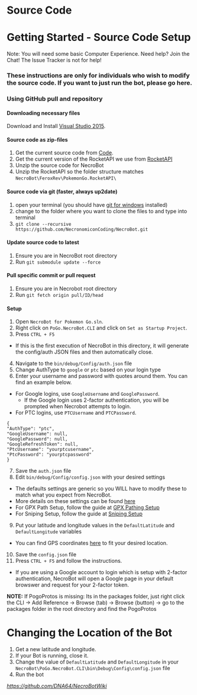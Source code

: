 # Source Code

# Getting Started - Source Code Setup
Note: You will need some basic Computer Experience. Need help? Join the Chat! The Issue Tracker is not for help!

### These instructions are only for individuals who wish to modify the source code. If you want to just run the bot, please go here.

### Using GitHub pull and repository

#### Downloading necessary files

Download and Install [Visual Studio 2015](https://go.microsoft.com/fwlink/?LinkId=691978&clcid=0x409).

#### Source code as zip-files

1.  Get the current source code from [Code](https://github.com/NecronomiconCoding/NecroBot/archive/master.zip).
2.  Get the current version of the RocketAPI we use from [RocketAPI](https://github.com/NecronomiconCoding/NecroBot-Rocket-API/archive/master.zip)
3.  Unzip the source code for NecroBot
4.  Unzip the RocketAPI so the folder structure matches `NecroBot\FeroxRev\PokemonGo.RocketAPI\`

#### Source code via git (faster, always up2date)

1.  open your terminal (you should have [git for windows](https://git-for-windows.github.io/) installed)
2.  change to the folder where you want to clone the files to and type into terminal
3.  `git clone --recursive https://github.com/NecronomiconCoding/NecroBot.git`

#### Update source code to latest

1.  Ensure you are in NecroBot root directory
2.  Run `git submodule update --force`

#### Pull specific commit or pull request

1.  Ensure you are in Necrobot root directory
2.  Run `git fetch origin pull/ID/head`

#### Setup

1.  Open `NecroBot for Pokemon Go.sln`.
2.  Right click on `PoGo.NecroBot.CLI` and click on `Set as Startup Project`.
3.  Press `CTRL + F5`
  * If this is the first execution of NecroBot in this directory, it will generate the config/auth JSON files and then automatically close.
4.  Navigate to the `bin/debug/Config/auth.json` file
5.  Change AuthType to `google` or `ptc` based on your login type
6.  Enter your username and password with quotes around them. You can find an example below.
  * For Google logins, use `GoogleUsername` and `GooglePassword`.
     * If the Google login uses 2-factor authentication, you will be prompted when Necrobot attempts to login.
  * For PTC logins, use `PTCUsername` and `PTCPassword`.
```
{
"AuthType": "ptc",
"GoogleUsername": null,
"GooglePassword": null,
"GoogleRefreshToken": null,
"PtcUsername": "yourptcusername",
"PtcPassword": "yourptcpassword"
}
```
7. Save the `auth.json` file
8.  Edit `bin/debug/Config/config.json` with your desired settings
  * The defaults settings are generic so you WILL have to modify these to match what you expect from NecroBot.
  * More details on these settings can be found [here](https://github.com/DNA64/NecroBotWiki/blob/master/Config.md)
  * For GPX Path Setup, follow the guide at [GPX Pathing Setup](https://github.com/DNA64/NecroBotWiki/blob/master/GPX-Pathing-Setup.md)
  * For Sniping Setup, follow the guide at [Sniping Setup](https://github.com/DNA64/NecroBotWiki/blob/master/Sniping-Setup.md)
9.  Put your latitude and longitude values in the `DefaultLatitude` and `DefaultLongitude` variables
  * You can find GPS coordinates [here](http://mondeca.com/index.php/en/any-place-en) to fit your desired location.
10. Save the `config.json` file
11. Press `CTRL + F5` and follow the instructions.
  * If you are using a Google account to login which is setup with 2-factor authentication, NecroBot will open a Google page in your default browswer and request for your 2-factor token.

**NOTE:** If PogoProtos is missing: Its in the packages folder, just right click the CLI -> Add Reference -> Browse (tab) -> Browse (button) -> go to the packages folder in the root directory and find the PogoProtos

# Changing the Location of the Bot

1.  Get a new latitude and longitude.
2.  If your Bot is running, close it.
3.  Change the value of `DefaultLatitude` and `DefaultLongitude` in your `NecroBot\PoGo.NecroBot.CLI\bin\Debug\Config\config.json` file
4.  Run the bot

_https://github.com/DNA64/NecroBotWiki_

